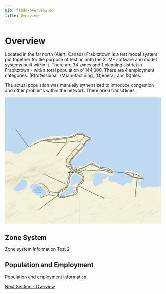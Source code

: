 ```yaml
---
uid: fabdm-overview.md
title: Overview
---
```


# Overview

Located in the far north (Alert, Canada) Frabitztown is a test model system put together for the purpose of testing both the XTMF software and model systems built within it. There are 34 zones and 1 planning district in Frabitztown - with a total population of 144,000. There are 4 employment categories: (P)rofessional, (M)anufacturing, (G)eneral, and (S)ales.

The actual population was manually sythensized to introduce congestion and other problems within the network. There are 6 transit lines.

![alt text](images/fabdm_network.png "FABDM - Network Model")

## Zone System

Zone system information Test 2

## Population and Employment

Population and employment information 

[Next Section - Overview](xref:fabdm-overview.md)